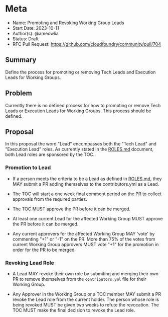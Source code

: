 # Meta
[meta]: #meta
- Name: Promoting and Revoking Working Group Leads
- Start Date: 2023-10-11
- Author(s): @ameowlia
- Status: Draft <!-- Acceptable values: Draft, Approved, On Hold, Superseded -->
- RFC Pull Request: https://github.com/cloudfoundry/community/pull/704

## Summary

Define the process for promoting or removing Tech Leads and Execution Leads for
Working Groups.

## Problem

Currently there is no defined process for how to promoting or remove Tech Leads
or Execution Leads for Working Groups. This process should be defined.

## Proposal
In this proposal the word "Lead" encompasses both the "Tech Lead" and
"Execution Lead" roles. As currently stated in the
[ROLES.md](https://github.com/cloudfoundry/community/blob/main/toc/ROLES.md)
document, both Lead roles are sponsored by the TOC. 

### Promotion to Lead
* If a person meets the criteria to be a Lead as defined in
  [ROLES.md](https://github.com/cloudfoundry/community/blob/main/toc/ROLES.md),
  they MAY submit a PR adding themselves to the contributors.yml as a Lead.

* The TOC will start a one week final comment period on the PR to collect
  approvals from the required parties.

* The TOC MUST approve the PR before it can be merged.

* At least one current Lead for the affected Working Group MUST approve the PR
  before it can be merged.

* Any current approvers for the affected Working Group MAY 'vote' by commenting
  "+1" or "-1" on the PR. More than 75% of the votes from current Working Group
  approvers MUST vote "+1" for the promotion in order for the PR to be merged.

### Revoking Lead Role
* A Lead MAY revoke their own role by submiting and merging their own PR to
  remove themselves from the `contributors.yml` file for their Working Group.
  
* Any Approver in the Working Group or a TOC member MAY submit a PR revoke the
  Lead role from the current holder. The person whose role is being revoked
  MUST be given two weeks to refute the revocation. The TOC MUST make the final
  decision to revoke the Lead role.

  
